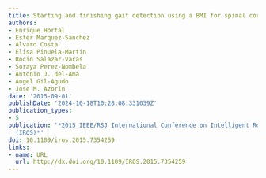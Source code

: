 ```yaml
---
title: Starting and finishing gait detection using a BMI for spinal cord injury rehabilitation
authors:
- Enrique Hortal
- Ester Marquez-Sanchez
- Alvaro Costa
- Elisa Pinuela-Martin
- Rocio Salazar-Varas
- Soraya Perez-Nombela
- Antonio J. del-Ama
- Angel Gil-Agudo
- Jose M. Azorin
date: '2015-09-01'
publishDate: '2024-10-18T10:28:08.331039Z'
publication_types:
- 5
publication: '*2015 IEEE/RSJ International Conference on Intelligent Robots and Systems
  (IROS)*'
doi: 10.1109/iros.2015.7354259
links:
- name: URL
  url: http://dx.doi.org/10.1109/IROS.2015.7354259
---
```

